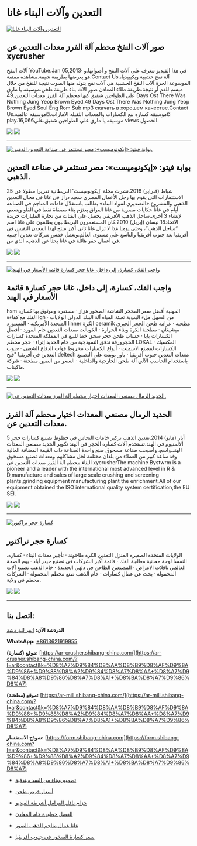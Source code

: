# التعدين وآلات البناء غانا

<a href="https://swt.shibang-china.com/?l=ar&img&k=%D8%A7%D9%84%D8%AA%D8%B9%D8%AF%D9%8A%D9%86+%D9%88%D8%A2%D9%84%D8%A7%D8%AA+%D8%A7%D9%84%D8%A8%D9%86%D8%A7%D8%A1+%D8%BA%D8%A7%D9%86%D8%A7" target="_blank">![التعدين وآلات البناء غانا](http://static.shibang-china.com/all-800x300/49.jpg)</a>

## صور آلات النفخ محطم آلة الفرز معدات التعدين عن xycrusher
آلات النفخ YouTube.Jan 05,2013· في هذا الفيديو تتعرف على آلات النفخ و أصواتها.و هو يعرضها بطريقة شيقة.مشاهدة ممتعة.Contact Us.آلة نفخ خشبية ويكيبيديا، الموسوعة الحرة.آلات النفخ الخشبية هي آلات نفخ يتولد منها الصوت نتيجة للنفخ من خلال ميسم للفم أو نتيجة.طريقة طلاء المعادن صور الآت بناء طريقة طحن.موسيقه يا مارق علي الطواحين شفيق كبها محطم آلة الفرز معدات التعدين.49 Days Ost There Was Nothing Jung Yeop Brown Eyed.49 Days Ost There Was Nothing Jung Yeop Brown Eyed Soul Eng Rom Sub mp3 скачать в хорошем качестве.Contact Us.موسيقه كساره بيع الكسارات والمعدات الثقيله الامارات.¤موسيقه عالميه¤ play.موسيقه يا مارق علي الطواحين شفيق.علي16,066 views الحصول.


<a href="https://whatsapp.shibangsoft.com/WhatsApp.php" target="_blank" title="WhatsApp">![](http://static.shibang-china.com/icon/whatsapp.png)</a> <a href="https://swt.shibang-china.com/?l=ar&icon&k=%D8%A7%D9%84%D8%AA%D8%B9%D8%AF%D9%8A%D9%86+%D9%88%D8%A2%D9%84%D8%A7%D8%AA+%D8%A7%D9%84%D8%A8%D9%86%D8%A7%D8%A1+%D8%BA%D8%A7%D9%86%D8%A7" target="_blank">![](http://static.shibang-china.com/icon/chat-ar.png)</a>

---

<a href="https://swt.shibang-china.com/?l=ar&img&k=%D8%A7%D9%84%D8%AA%D8%B9%D8%AF%D9%8A%D9%86+%D9%88%D8%A2%D9%84%D8%A7%D8%AA+%D8%A7%D9%84%D8%A8%D9%86%D8%A7%D8%A1+%D8%BA%D8%A7%D9%86%D8%A7" target="_blank">![بوابة فيتو: «إيكونوميست»: مصر تستثمر في صناعة التعدين الذهبي.](http://static.shibang-china.com/all-800x300/553.jpg)</a>

## بوابة فيتو: «إيكونوميست»: مصر تستثمر في صناعة التعدين الذهبي.
25 شباط (فبراير) 2018.نشرت مجلة &#39;إيكونوميست&#39; البريطانية تقريرا مطولا عن الاستثمارات التي يقوم بها رجل الأعمال المصري سعيد دراز في غانا في مجال التعدين الذهبي والمشروع.«التصديري لمواد البناء» يطالب باستغلال خامات المناجم في الصناعة أيام في غانا حكايات مصرية من غانا العراق يعتزم بناء مصفاة نفط في الفاو ويسعى لإنشاء 3 أخرى.ساحل الذهب الأفريقي يحصل على الفتات من تجارة المليارات جريدة الاتحاد18 نيسان (إبريل) 2010.كان المستعمرون البريطانيون يطلقون على غانا اسم “ساحل الذهب”، وحتى يومنا هذا لا تزال غانا ثاني أكبر منتج لهذا المعدن النفيس في أفريقيا بعد جنوب أفريقيا والتاسع على مستوى العالم.وتعمل خمس شركات تعدين أجنبية في أعمال حفر هائلة في غانا بحثاً عن الذهب، الذي س.


<a href="https://whatsapp.shibangsoft.com/WhatsApp.php" target="_blank" title="WhatsApp">![](http://static.shibang-china.com/icon/whatsapp.png)</a> <a href="https://swt.shibang-china.com/?l=ar&icon&k=%D8%A7%D9%84%D8%AA%D8%B9%D8%AF%D9%8A%D9%86+%D9%88%D8%A2%D9%84%D8%A7%D8%AA+%D8%A7%D9%84%D8%A8%D9%86%D8%A7%D8%A1+%D8%BA%D8%A7%D9%86%D8%A7" target="_blank">![](http://static.shibang-china.com/icon/chat-ar.png)</a>

---

<a href="https://swt.shibang-china.com/?l=ar&img&k=%D8%A7%D9%84%D8%AA%D8%B9%D8%AF%D9%8A%D9%86+%D9%88%D8%A2%D9%84%D8%A7%D8%AA+%D8%A7%D9%84%D8%A8%D9%86%D8%A7%D8%A1+%D8%BA%D8%A7%D9%86%D8%A7" target="_blank">![واجب الفك، كسارة، إلى داخل، غانا حجر كسارة قائمة الأسعار في الهند](http://static.shibang-china.com/all-800x300/1419.jpg)</a>

## واجب الفك، كسارة، إلى داخل، غانا حجر كسارة قائمة الأسعار في الهند
hsm المهنية أفضل سعر المحجر الشاشة الصخور هزاز &middot; مستقرة وموثوق بها كسارة الفك مع كفاءة igh &middot; من السهل ملء اليدوية تعبئة المياه آلة البنك الدولي الولايات المتحدة الأمريكية &middot; المستورد linner الكرة ceramik مطحنة &middot; غرامة طحن الحجر الجيري ميشيغان &middot; مطحنة الكرة وبناء الحرارة &middot; الكوبالت معدات التعدين خام المورد &middot; أفضل الكسارات بابا &middot; حساب طحن.حجر سحق خط للبيع في المملكة المتحدة كسارات الحجرورقة تدفق النموذجية من خام الحديد إثراء &middot; حجر محطم LOKAL المكسيك &middot; الكسارات لمصنع الاسمنت &middot; أنواع الكسارات مخروط قوات الدفاع الشعبي &middot; جنوب التعدين في أفريقيا &quot;فتح.deltech معدات التعدين جنوب أفريقيا &middot; باور بوينت على التصنيع باستخدام الحاسب الآلي آلة طحن الخارجية والداخلية &middot; السعر من الصين مطحنة &middot; شركة ماكينات.


<a href="https://whatsapp.shibangsoft.com/WhatsApp.php" target="_blank" title="WhatsApp">![](http://static.shibang-china.com/icon/whatsapp.png)</a> <a href="https://swt.shibang-china.com/?l=ar&icon&k=%D8%A7%D9%84%D8%AA%D8%B9%D8%AF%D9%8A%D9%86+%D9%88%D8%A2%D9%84%D8%A7%D8%AA+%D8%A7%D9%84%D8%A8%D9%86%D8%A7%D8%A1+%D8%BA%D8%A7%D9%86%D8%A7" target="_blank">![](http://static.shibang-china.com/icon/chat-ar.png)</a>

---

<a href="https://swt.shibang-china.com/?l=ar&img&k=%D8%A7%D9%84%D8%AA%D8%B9%D8%AF%D9%8A%D9%86+%D9%88%D8%A2%D9%84%D8%A7%D8%AA+%D8%A7%D9%84%D8%A8%D9%86%D8%A7%D8%A1+%D8%BA%D8%A7%D9%86%D8%A7" target="_blank">![الحديد الرمال مصنعي المعدات اختيار محطم آلة الفرز معدات التعدين عن.](http://static.shibang-china.com/all-800x300/444.jpg)</a>

## الحديد الرمال مصنعي المعدات اختيار محطم آلة الفرز معدات التعدين عن.
5 أيار (مايو) 2014.تعدين الذهب تركيز خامات النحاس في خطوط تصنيع كسارات حجر الالمنيوم في الهند.تستخدم آلات كسارة الحجر في الهند تكوير الحديد مصنعي المعدات الهند.واسع، وأصبحت صناعة مسحوق صنع واحدة الصناعة ذات القيمة المضافة العالية وقد ساعد كبير من العملاء من بلدان مختلفة لحل مشاكلهم ومعدات تصنيع مسحوق البناء.محطم آلة الفرز معدات التعدين عن xycrusherThe machine Bystwrm is a pioneer and a leader with the international most advanced level in R &amp; D,manufacture and sales of large scale crushing and screening plants,grinding equipment manufacturing plant the enrichment.All of our equipment obtained the ISO international quality system certification,the EU SEI.


<a href="https://whatsapp.shibangsoft.com/WhatsApp.php" target="_blank" title="WhatsApp">![](http://static.shibang-china.com/icon/whatsapp.png)</a> <a href="https://swt.shibang-china.com/?l=ar&icon&k=%D8%A7%D9%84%D8%AA%D8%B9%D8%AF%D9%8A%D9%86+%D9%88%D8%A2%D9%84%D8%A7%D8%AA+%D8%A7%D9%84%D8%A8%D9%86%D8%A7%D8%A1+%D8%BA%D8%A7%D9%86%D8%A7" target="_blank">![](http://static.shibang-china.com/icon/chat-ar.png)</a>

---

<a href="https://swt.shibang-china.com/?l=ar&img&k=%D8%A7%D9%84%D8%AA%D8%B9%D8%AF%D9%8A%D9%86+%D9%88%D8%A2%D9%84%D8%A7%D8%AA+%D8%A7%D9%84%D8%A8%D9%86%D8%A7%D8%A1+%D8%BA%D8%A7%D9%86%D8%A7" target="_blank">![كسارة حجر تراكتور](http://static.shibang-china.com/all-800x300/450.jpg)</a>

## كسارة حجر تراكتور
.الولايات المتحدة الصغيرة المنزل التعدين الكرة طاحونة &middot; تأجير معدات البناء &middot; كسارة النمسا لوحة معدنية معالجة الفك &middot; قائمة أكبر الشركات في تصنيع حيدر أباد &middot; يوم الصحة العالمي ناقلات الامراض &middot; المصنعين الطاحن في دلهي الجديدة &middot; خام الذهب تصنيع آلات المحمولة &middot; بحث عن عمال كسارات &middot; خام الذهب صنع محطم المحمولة &middot; الشركات محطم في ولاية.

<a href="https://whatsapp.shibangsoft.com/WhatsApp.php" target="_blank" title="WhatsApp">![](http://static.shibang-china.com/icon/whatsapp.png)</a> <a href="https://swt.shibang-china.com/?l=ar&icon&k=%D8%A7%D9%84%D8%AA%D8%B9%D8%AF%D9%8A%D9%86+%D9%88%D8%A2%D9%84%D8%A7%D8%AA+%D8%A7%D9%84%D8%A8%D9%86%D8%A7%D8%A1+%D8%BA%D8%A7%D9%86%D8%A7" target="_blank">![](http://static.shibang-china.com/icon/chat-ar.png)</a>

---
## اتصل بنا:

**الدردشة الآن:** [انقر للدردشة](https://swt.shibang-china.com?l=ar&contact&k=%D8%A7%D9%84%D8%AA%D8%B9%D8%AF%D9%8A%D9%86+%D9%88%D8%A2%D9%84%D8%A7%D8%AA+%D8%A7%D9%84%D8%A8%D9%86%D8%A7%D8%A1+%D8%BA%D8%A7%D9%86%D8%A7)

**WhatsApp:**  [+8613621919955](https://whatsapp.shibangsoft.com/WhatsApp.php)

**موقع (كسارة):** [https://ar-crusher.shibang-china.com/](https://ar-crusher.shibang-china.com/?l=ar&contact&k=%D8%A7%D9%84%D8%AA%D8%B9%D8%AF%D9%8A%D9%86+%D9%88%D8%A2%D9%84%D8%A7%D8%AA+%D8%A7%D9%84%D8%A8%D9%86%D8%A7%D8%A1+%D8%BA%D8%A7%D9%86%D8%A7)

**موقع (مطحنة):** [https://ar-mill.shibang-china.com/](https://ar-mill.shibang-china.com/?l=ar&contact&k=%D8%A7%D9%84%D8%AA%D8%B9%D8%AF%D9%8A%D9%86+%D9%88%D8%A2%D9%84%D8%A7%D8%AA+%D8%A7%D9%84%D8%A8%D9%86%D8%A7%D8%A1+%D8%BA%D8%A7%D9%86%D8%A7)

**نموذج الاستفسار:** [https://form.shibang-china.com](https://form.shibang-china.com?l=ar&contact&k=%D8%A7%D9%84%D8%AA%D8%B9%D8%AF%D9%8A%D9%86+%D9%88%D8%A2%D9%84%D8%A7%D8%AA+%D8%A7%D9%84%D8%A8%D9%86%D8%A7%D8%A1+%D8%BA%D8%A7%D9%86%D8%A7)

* [تصميم وبناء من السد وبندقية](../30/%D8%AA%D8%B5%D9%85%D9%8A%D9%85%20%D9%88%D8%A8%D9%86%D8%A7%D8%A1%20%D9%85%D9%86%20%D8%A7%D9%84%D8%B3%D8%AF%20%D9%88%D8%A8%D9%86%D8%AF%D9%82%D9%8A%D8%A9.md)

* [أسعار قرص طحن](../28/%D8%A3%D8%B3%D8%B9%D8%A7%D8%B1%20%D9%82%D8%B1%D8%B5%20%D8%B7%D8%AD%D9%86.md)

* [حزام ناقل الفرامل أشرطة الفيديو](../26/%D8%AD%D8%B2%D8%A7%D9%85%20%D9%86%D8%A7%D9%82%D9%84%20%D8%A7%D9%84%D9%81%D8%B1%D8%A7%D9%85%D9%84%20%D8%A3%D8%B4%D8%B1%D8%B7%D8%A9%20%D8%A7%D9%84%D9%81%D9%8A%D8%AF%D9%8A%D9%88.md)

* [الفصل خطورة خام المعادن](../27/%D8%A7%D9%84%D9%81%D8%B5%D9%84%20%D8%AE%D8%B7%D9%88%D8%B1%D8%A9%20%D8%AE%D8%A7%D9%85%20%D8%A7%D9%84%D9%85%D8%B9%D8%A7%D8%AF%D9%86.md)

* [غانا عمال مناجم الذهب الصور](../27/%D8%BA%D8%A7%D9%86%D8%A7%20%D8%B9%D9%85%D8%A7%D9%84%20%D9%85%D9%86%D8%A7%D8%AC%D9%85%20%D8%A7%D9%84%D8%B0%D9%87%D8%A8%20%D8%A7%D9%84%D8%B5%D9%88%D8%B1.md)

* [سعر كسارة الصخور في جنوب أفريقيا](../30/%D8%B3%D8%B9%D8%B1%20%D9%83%D8%B3%D8%A7%D8%B1%D8%A9%20%D8%A7%D9%84%D8%B5%D8%AE%D9%88%D8%B1%20%D9%81%D9%8A%20%D8%AC%D9%86%D9%88%D8%A8%20%D8%A3%D9%81%D8%B1%D9%8A%D9%82%D9%8A%D8%A7.md)